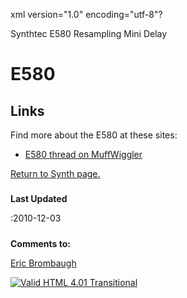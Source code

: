 xml version="1.0" encoding="utf-8"?



Synthtec E580 Resampling Mini Delay



# E580


## Links


Find more about the E580 at these sites:
* [E580 thread on MuffWiggler](http://www.muffwiggler.com/forum/viewtopic.php?t=25024)


[Return to Synth page.](../index.html)
##### 
**Last Updated**


:2010-12-03
##### 
**Comments to:**


[Eric Brombaugh](mailto:ebrombaugh1@cox.net)

[![Valid HTML 4.01 Transitional](http://www.w3.org/Icons/valid-html401)](http://validator.w3.org/check?uri=referer)







